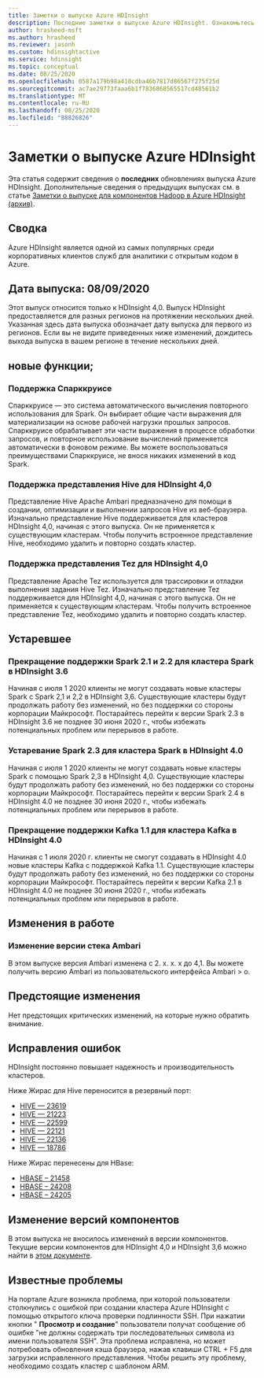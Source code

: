 ```yaml
---
title: Заметки о выпуске Azure HDInsight
description: Последние заметки о выпуске Azure HDInsight. Ознакомьтесь с советами по разработке и подробными сведениями о Hadoop, Spark, R Server, Hive и т. д.
author: hrasheed-msft
ms.author: hrasheed
ms.reviewer: jasonh
ms.custom: hdinsightactive
ms.service: hdinsight
ms.topic: conceptual
ms.date: 08/25/2020
ms.openlocfilehash: 0587a179b98a410cdba46b7817d86567f275f25d
ms.sourcegitcommit: ac7ae29773faaa6b1f7836868565517cd48561b2
ms.translationtype: MT
ms.contentlocale: ru-RU
ms.lasthandoff: 08/25/2020
ms.locfileid: "88826826"
---
```

# <a name="azure-hdinsight-release-notes"></a>Заметки о выпуске Azure HDInsight

Эта статья содержит сведения о **последних** обновлениях выпуска Azure HDInsight. Дополнительные сведения о предыдущих выпусках см. в статье [Заметки о выпуске для компонентов Hadoop в Azure HDInsight (архив)](hdinsight-release-notes-archive.md).

## <a name="summary"></a>Сводка

Azure HDInsight является одной из самых популярных среди корпоративных клиентов служб для аналитики с открытым кодом в Azure.

## <a name="release-date-08092020"></a>Дата выпуска: 08/09/2020

Этот выпуск относится только к HDInsight 4,0. Выпуск HDInsight предоставляется для разных регионов на протяжении нескольких дней. Указанная здесь дата выпуска обозначает дату выпуска для первого из регионов. Если вы не видите приведенных ниже изменений, дождитесь выхода выпуска в вашем регионе в течение нескольких дней.

## <a name="new-features"></a>новые функции;
### <a name="support-for-sparkcruise"></a>Поддержка Спарккруисе
Спарккруисе — это система автоматического вычисления повторного использования для Spark. Он выбирает общие части выражения для материализации на основе рабочей нагрузки прошлых запросов. Спарккруисе обрабатывает эти части выражения в процессе обработки запросов, и повторное использование вычислений применяется автоматически в фоновом режиме. Вы можете воспользоваться преимуществами Спарккруисе, не внося никаких изменений в код Spark.
 
### <a name="support-hive-view-for-hdinsight-40"></a>Поддержка представления Hive для HDInsight 4,0
Представление Hive Apache Ambari предназначено для помощи в создании, оптимизации и выполнении запросов Hive из веб-браузера. Изначально представление Hive поддерживается для кластеров HDInsight 4,0, начиная с этого выпуска. Он не применяется к существующим кластерам. Чтобы получить встроенное представление Hive, необходимо удалить и повторно создать кластер.
 
### <a name="support-tez-view-for-hdinsight-40"></a>Поддержка представления Tez для HDInsight 4,0
Представление Apache Tez используется для трассировки и отладки выполнения задания Hive Tez. Изначально представление Tez поддерживается для HDInsight 4,0, начиная с этого выпуска. Он не применяется к существующим кластерам. Чтобы получить встроенное представление Tez, необходимо удалить и повторно создать кластер.

## <a name="deprecation"></a>Устаревшее
### <a name="deprecation-of-spark-21-and-22-in-hdinsight-36-spark-cluster"></a>Прекращение поддержки Spark 2.1 и 2.2 для кластера Spark в HDInsight 3.6
Начиная с июля 1 2020 клиенты не могут создавать новые кластеры Spark с Spark 2,1 и 2,2 в HDInsight 3,6. Существующие кластеры будут продолжать работу без изменений, но без поддержки со стороны корпорации Майкрософт. Постарайтесь перейти к версии Spark 2.3 в HDInsight 3.6 не позднее 30 июня 2020 г., чтобы избежать потенциальных проблем или перерывов в работе.
 
### <a name="deprecation-of-spark-23-in-hdinsight-40-spark-cluster"></a>Устаревание Spark 2.3 для кластера Spark в HDInsight 4.0
Начиная с июля 1 2020 клиенты не могут создавать новые кластеры Spark с помощью Spark 2,3 в HDInsight 4,0. Существующие кластеры будут продолжать работу без изменений, но без поддержки со стороны корпорации Майкрософт. Постарайтесь перейти к версии Spark 2.4 в HDInsight 4.0 не позднее 30 июня 2020 г., чтобы избежать потенциальных проблем или перерывов в работе.
 
### <a name="deprecation-of-kafka-11-in-hdinsight-40-kafka-cluster"></a>Прекращение поддержки Kafka 1.1 для кластера Kafka в HDInsight 4.0
Начиная с 1 июля 2020 г. клиенты не смогут создавать в HDInsight 4.0 новые кластеры Kafka с поддержкой Kafka 1.1. Существующие кластеры будут продолжать работу без изменений, но без поддержки со стороны корпорации Майкрософт. Постарайтесь перейти к версии Kafka 2.1 в HDInsight 4.0 не позднее 30 июня 2020 г., чтобы избежать потенциальных проблем или перерывов в работе.

## <a name="behavior-changes"></a>Изменения в работе
### <a name="ambari-stack-version-change"></a>Изменение версии стека Ambari
В этом выпуске версия Ambari изменена с 2. x. x. x до 4,1. Вы можете получить версию Ambari из пользовательского интерфейса Ambari > о.

## <a name="upcoming-changes"></a>Предстоящие изменения
Нет предстоящих критических изменений, на которые нужно обратить внимание.

## <a name="bug-fixes"></a>Исправления ошибок
HDInsight постоянно повышает надежность и производительность кластеров. 

Ниже Жирас для Hive переносится в резервный порт:
* [HIVE — 23619](https://issues.apache.org/jira/browse/HIVE-23619)
* [HIVE — 21223](https://issues.apache.org/jira/browse/HIVE-21223)
* [HIVE — 22599](https://issues.apache.org/jira/browse/HIVE-22599)
* [HIVE — 22121](https://issues.apache.org/jira/browse/HIVE-22121)
* [HIVE — 22136](https://issues.apache.org/jira/browse/HIVE-22136)
* [HIVE — 18786](https://issues.apache.org/jira/browse/HIVE-18786)

Ниже Жирас перенесены для HBase:
* [HBASE – 21458](https://issues.apache.org/jira/browse/HBASE-21458)
* [HBASE – 24208](https://issues.apache.org/jira/browse/HBASE-24208)
* [HBASE – 24205](https://issues.apache.org/jira/browse/HBASE-24205)

## <a name="component-version-change"></a>Изменение версий компонентов
В этом выпуска не вносилось изменений в версии компонентов. Текущие версии компонентов для HDInsight 4,0 и HDInsight 3,6 можно найти в [этом документе](https://docs.microsoft.com/azure/hdinsight/hdinsight-component-versioning#apache-hadoop-components-available-with-different-hdinsight-versions).

## <a name="known-issues"></a>Известные проблемы

На портале Azure возникла проблема, при которой пользователи столкнулись с ошибкой при создании кластера Azure HDInsight с помощью открытого ключа проверки подлинности SSH. При нажатии кнопки " **Просмотр и создание**" пользователи получат сообщение об ошибке "не должны содержать три последовательных символа из имени пользователя SSH". Эта проблема исправлена, но может потребовать обновления кэша браузера, нажав клавиши CTRL + F5 для загрузки исправленного представления. Чтобы решить эту проблему, необходимо создать кластер с шаблоном ARM. 
